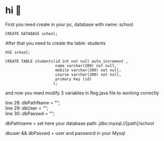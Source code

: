 # hi  :wave:


First you need create in your pc, database with name: school

`CREATE DATABASE school;`

After that you need to create the table: students

`USE school;`

``` 
CREATE TABLE students(id int not null auto_increment ,
                      name varchar(200) not null, 
                      mobile varchar(200) not null, 
                      course varchar(200) not null,
                      primary key (id)
                     );
```

and now you need modify 3 variables in Reg.java file to working correctly

line 28: dbPathName = "";  
line 29: dbUser = "";  
line 30: dbPasswd = "";  


dbPathname           = set here your database path: jdbc:mysql://[path]/school

dbuser && dbPasswd   = user and password in your Mysql
